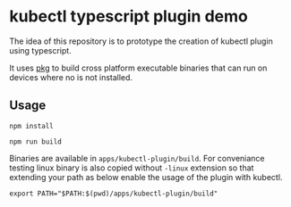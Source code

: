 # kubectl typescript plugin demo

The idea of this repository is to prototype the creation of kubectl
plugin using typescript.

It uses [pkg](https://github.com/vercel/pkg) to build cross platform executable
binaries that can run on devices where no is not installed.

## Usage

```
npm install
```

```
npm run build
```

Binaries are available in `apps/kubectl-plugin/build`.
For conveniance testing linux binary is also copied without `-linux` extension
so that extending your path as below enable the usage of the plugin with kubectl.

```
export PATH="$PATH:$(pwd)/apps/kubectl-plugin/build"
```

